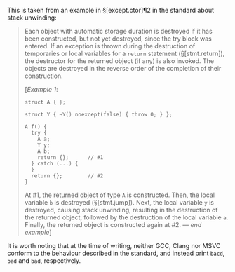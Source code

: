 This is taken from an example in §[except.ctor]¶2 in the standard about stack unwinding:

> Each object with automatic storage duration is destroyed if it has been constructed, but not yet destroyed, since the try block was entered. If an exception is thrown during the destruction of temporaries or local variables for a `return` statement (§[stmt.return]), the destructor for the returned object (if any) is also invoked. The objects are destroyed in the reverse order of the completion of their construction.
>
> [*Example 1*: 
>
> ```
> struct A { };
>
> struct Y { ~Y() noexcept(false) { throw 0; } };
>
> A f() {
>   try {
>     A a;
>     Y y;
>     A b;
>     return {};      // #1
>   } catch (...) {
>   }
>   return {};        // #2
> }
> ```
>
> At #1, the returned object of type `A` is constructed. Then, the local variable `b` is destroyed (§[stmt.jump]). Next, the local variable `y` is destroyed, causing stack unwinding, resulting in the destruction of the returned object, followed by the destruction of the local variable `a`. Finally, the returned object is constructed again at #2. — *end example*]

It is worth noting that at the time of writing, neither GCC, Clang nor MSVC conform to the behaviour described in the standard, and instead print `bacd`, `bad` and `bad`, respectively.